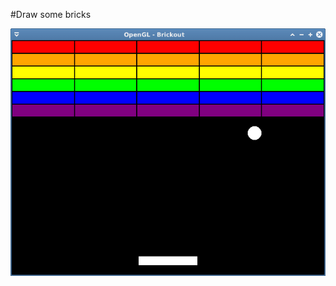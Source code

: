 #Draw some bricks

![alt tag](https://github.com/kion-dgl/Brickout/blob/master/08_draw_some_bricks/output.png?raw=true)
